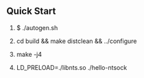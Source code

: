 ## Quick Start

1. $ ./autogen.sh

2. cd build && make distclean && ../configure

3. make -j4

4. LD_PRELOAD=./libnts.so ./hello-ntsock
